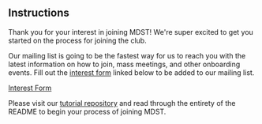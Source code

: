 ## Instructions

Thank you for your interest in joining MDST! We're super excited to get you started on the process for joining the club.

Our mailing list is going to be the fastest way for us to reach you with the latest information on how to join, mass meetings, and other onboarding events. Fill out the [interest form](https://forms.gle/pcpfjMwrXobyvn9N9) linked below to be added to our mailing list.

<p className="md-button-wrapper"><a className="md-button" href="https://forms.gle/pcpfjMwrXobyvn9N9"> Interest Form</a></p>

Please visit our [tutorial repository](https://github.com/MichiganDataScienceTeam/2023-Tutorials) and read through the entirety of the README to begin your process of joining MDST.
